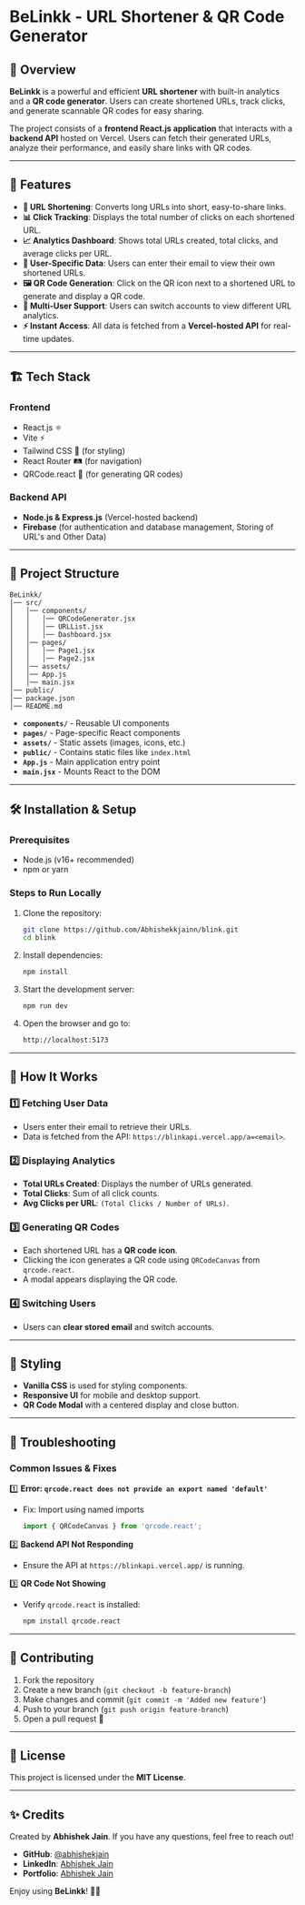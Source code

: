 # BeLinkk - URL Shortener & QR Code Generator

## 🚀 Overview
**BeLinkk** is a powerful and efficient **URL shortener** with built-in analytics and a **QR code generator**. Users can create shortened URLs, track clicks, and generate scannable QR codes for easy sharing.

The project consists of a **frontend React.js application** that interacts with a **backend API** hosted on Vercel. Users can fetch their generated URLs, analyze their performance, and easily share links with QR codes.

---

## 🎯 Features
- **🔗 URL Shortening**: Converts long URLs into short, easy-to-share links.
- **📊 Click Tracking**: Displays the total number of clicks on each shortened URL.
- **📈 Analytics Dashboard**: Shows total URLs created, total clicks, and average clicks per URL.
- **📧 User-Specific Data**: Users can enter their email to view their own shortened URLs.
- **🖼️ QR Code Generation**: Click on the QR icon next to a shortened URL to generate and display a QR code.
- **👤 Multi-User Support**: Users can switch accounts to view different URL analytics.
- **⚡ Instant Access**: All data is fetched from a **Vercel-hosted API** for real-time updates.

---

## 🏗️ Tech Stack
### **Frontend**
- React.js ⚛️
- Vite ⚡
- Tailwind CSS 🎨 (for styling)
- React Router 🛤️ (for navigation)
- QRCode.react 📸 (for generating QR codes)

### **Backend API**
- **Node.js & Express.js** (Vercel-hosted backend)
- **Firebase** (for authentication and database management, Storing of URL's and Other Data)

---

## 📂 Project Structure
```
BeLinkk/
│── src/
│   │── components/
│   │   │── QRCodeGenerator.jsx
│   │   │── URLList.jsx
│   │   │── Dashboard.jsx
│   │── pages/
│   │   │── Page1.jsx
│   │   │── Page2.jsx
│   │── assets/
│   │── App.js
│   │── main.jsx
│── public/
│── package.json
│── README.md
```

- **`components/`** - Reusable UI components
- **`pages/`** - Page-specific React components
- **`assets/`** - Static assets (images, icons, etc.)
- **`public/`** - Contains static files like `index.html`
- **`App.js`** - Main application entry point
- **`main.jsx`** - Mounts React to the DOM

---

## 🛠️ Installation & Setup
### Prerequisites
- Node.js (v16+ recommended)
- npm or yarn

### Steps to Run Locally
1. Clone the repository:
   ```sh
   git clone https://github.com/Abhishekkjainn/blink.git
   cd blink
   ```

2. Install dependencies:
   ```sh
   npm install
   ```

3. Start the development server:
   ```sh
   npm run dev
   ```

4. Open the browser and go to:
   ```sh
   http://localhost:5173
   ```

---

## 🎯 How It Works
### 1️⃣ **Fetching User Data**
- Users enter their email to retrieve their URLs.
- Data is fetched from the API: `https://blinkapi.vercel.app/a=<email>`.

### 2️⃣ **Displaying Analytics**
- **Total URLs Created**: Displays the number of URLs generated.
- **Total Clicks**: Sum of all click counts.
- **Avg Clicks per URL**: `(Total Clicks / Number of URLs)`.

### 3️⃣ **Generating QR Codes**
- Each shortened URL has a **QR code icon**.
- Clicking the icon generates a QR code using `QRCodeCanvas` from `qrcode.react`.
- A modal appears displaying the QR code.

### 4️⃣ **Switching Users**
- Users can **clear stored email** and switch accounts.

---

## 🎨 Styling
- **Vanilla CSS** is used for styling components.
- **Responsive UI** for mobile and desktop support.
- **QR Code Modal** with a centered display and close button.

---

## 🐞 Troubleshooting
### **Common Issues & Fixes**
1️⃣ **Error: `qrcode.react does not provide an export named 'default'`**
- Fix: Import using named imports
  ```js
  import { QRCodeCanvas } from 'qrcode.react';
  ```

2️⃣ **Backend API Not Responding**
- Ensure the API at `https://blinkapi.vercel.app/` is running.

3️⃣ **QR Code Not Showing**
- Verify `qrcode.react` is installed:
  ```sh
  npm install qrcode.react
  ```

---

## 🤝 Contributing
1. Fork the repository
2. Create a new branch (`git checkout -b feature-branch`)
3. Make changes and commit (`git commit -m 'Added new feature'`)
4. Push to your branch (`git push origin feature-branch`)
5. Open a pull request 🚀

---

## 📜 License
This project is licensed under the **MIT License**.

---

## ✨ Credits
Created by **Abhishek Jain**. If you have any questions, feel free to reach out!

- **GitHub**: [@abhishekjain](https://github.com/Abhishekkjainn)
- **LinkedIn**: [Abhishek Jain](https://linkedin.com/in/abhishekjain)
- **Portfolio**: [Abhishek Jain](https://abhishekjain.vercel.app)

Enjoy using **BeLinkk**! 🚀🔥

